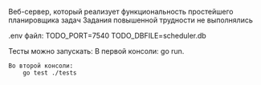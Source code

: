 Веб-сервер, который реализует функциональность простейшего планировщика задач
Задания повышенной трудности не выполнялись

.env файл:
    TODO_PORT=7540
    TODO_DBFILE=scheduler.db

Тесты можно запускать:
    В первой консоли:
        go run.

    Во второй консоли:
        go test ./tests